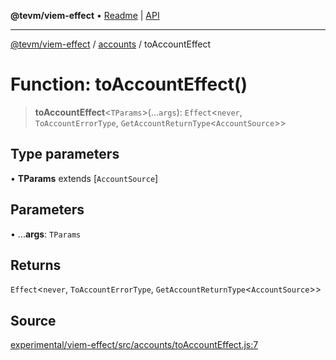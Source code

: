 **@tevm/viem-effect** • [Readme](../../README.md) \| [API](../../modules.md)

***

[@tevm/viem-effect](../../README.md) / [accounts](../README.md) / toAccountEffect

# Function: toAccountEffect()

> **toAccountEffect**\<`TParams`\>(...`args`): `Effect`\<`never`, `ToAccountErrorType`, `GetAccountReturnType`\<`AccountSource`\>\>

## Type parameters

• **TParams** extends [`AccountSource`]

## Parameters

• ...**args**: `TParams`

## Returns

`Effect`\<`never`, `ToAccountErrorType`, `GetAccountReturnType`\<`AccountSource`\>\>

## Source

[experimental/viem-effect/src/accounts/toAccountEffect.js:7](https://github.com/evmts/tevm-monorepo/blob/main/experimental/viem-effect/src/accounts/toAccountEffect.js#L7)
